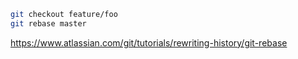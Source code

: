 ```bash
git checkout feature/foo
git rebase master
```

https://www.atlassian.com/git/tutorials/rewriting-history/git-rebase
